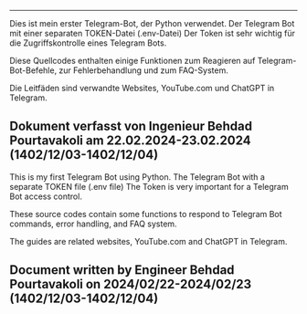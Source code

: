 ----------------------------------------------------------------------------------------------------------------------------------------------
Dies ist mein erster Telegram-Bot, der Python verwendet.
Der Telegram Bot mit einer separaten TOKEN-Datei (.env-Datei) Der Token ist sehr wichtig für die Zugriffskontrolle eines Telegram Bots.

Diese Quellcodes enthalten einige Funktionen zum Reagieren auf Telegram-Bot-Befehle, zur Fehlerbehandlung und zum FAQ-System.

Die Leitfäden sind verwandte Websites, YouTube.com und ChatGPT in Telegram.

Dokument verfasst von Ingenieur Behdad Pourtavakoli am 22.02.2024-23.02.2024 (1402/12/03-1402/12/04)
----------------------------------------------------------------------------------------------------------------------------------------------
This is my first Telegram Bot using Python.
The Telegram Bot with a separate TOKEN file (.env file) The Token is very important for a Telegram Bot access control.

These source codes contain some functions to respond to Telegram Bot commands, error handling, and FAQ system.

The guides are related websites, YouTube.com and ChatGPT in Telegram.

Document written by Engineer Behdad Pourtavakoli on 2024/02/22-2024/02/23 (1402/12/03-1402/12/04)
----------------------------------------------------------------------------------------------------------------------------------------------
